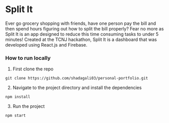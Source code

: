 # Split It

Ever go grocery shopping with friends, have one person pay the bill and then spend hours figuring out how to split the bill properly? Fear no more as Split It is an app designed to reduce this time consuming tasks to under 5 minutes! Created at the TCNJ hackathon, Split It is a dashboard that was developed using React.js and Firebase.

### How to run locally
1. First clone the repo <br>
```
git clone https://github.com/shadagali03/personal-portfolio.git
```
2. Navigate to the project directory and install the dependencies <br>
```
npm install
``` 
3. Run the project
```
npm start
```
